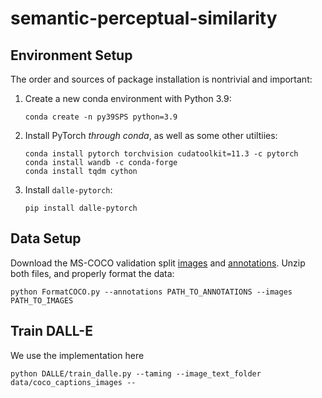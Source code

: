 # semantic-perceptual-similarity

## Environment Setup
The order and sources of package installation is nontrivial and important:
1. Create a new conda environment with Python 3.9:
    ```
    conda create -n py39SPS python=3.9
    ```
2. Install PyTorch _through conda_, as well as some other utiltiies:
    ```
    conda install pytorch torchvision cudatoolkit=11.3 -c pytorch
    conda install wandb -c conda-forge
    conda install tqdm cython
    ```
3. Install `dalle-pytorch`:
    ```
    pip install dalle-pytorch
    ```
    
## Data Setup
Download the MS-COCO validation split [images](http://images.cocodataset.org/zips/val2014.zip) and [annotations](http://images.cocodataset.org/annotations/annotations_trainval2014.zip). Unzip both files, and properly format the data:
```
python FormatCOCO.py --annotations PATH_TO_ANNOTATIONS --images PATH_TO_IMAGES
```

## Train DALL-E
We use the implementation here

```
python DALLE/train_dalle.py --taming --image_text_folder data/coco_captions_images --
```
